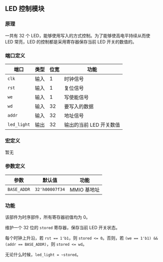 ## LED 控制模块

### 原理

一共有 32 个 LED，能够使用写入的方式控制。为了能够使高电平持续从而使 LED 常亮，LED 的控制都是采用寄存器保存当前 LED 开关的数值的。

### 端口定义

端口 | 类型 | 位宽 | 功能
--- | --- | --- | ---
`clk` | 输入 | 1 | 时钟信号
`rst` | 输入 | 1 | 复位信号
`we` | 输入 | 1 | 写使能信号
`wd` | 输入 | 32 | 要写入的数据
`addr` | 输入 | 32 | 地址信号
`led_light` | 输出 | 32 | 输出的当前 LED 开关数值

### 宏定义

暂无

### 参数定义

参数 | 默认值 | 功能
--- | --- | ---
`BASE_ADDR` | `32'h00007f34` | MMIO 基地址

### 功能

该部件为时序部件，所有寄存器初值均为 0。

维护一个 32 位的 `stored` 寄存器，保存当前 LED 开关状态。

每个时钟上升沿，若 `rst == 1'b1`，则 `stored <= 0`。否则，若 `(we == 1'b1) && (addr == BASE_ADDR)`，则 `stored <= wd`。

无论什么时候，`led_light = ~stored`。

